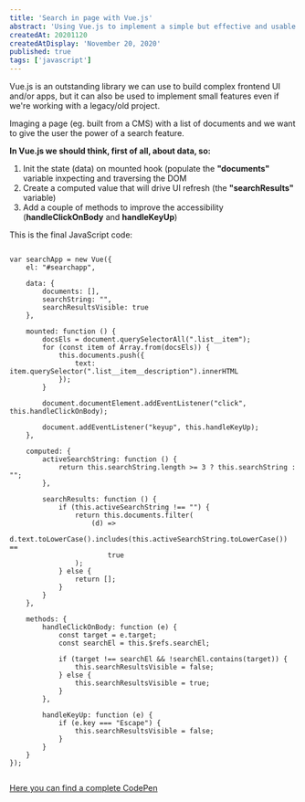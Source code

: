 ```yaml
---
title: 'Search in page with Vue.js'
abstract: 'Using Vue.js to implement a simple but effective and usable search in page.'
createdAt: 20201120
createdAtDisplay: 'November 20, 2020'
published: true
tags: ['javascript']
---
```

Vue.js is an outstanding library we can use to build complex frontend UI and/or apps, but it can also be used to implement small features even if we're working with a legacy/old project.

Imaging a page (eg. built from a CMS) with a list of documents and we want to give the user the power of a search feature.

**In Vue.js we should think, first of all, about data, so:**

1. Init the state (data) on mounted hook (populate the **"documents"** variable inxpecting and traversing the DOM
2. Create a computed value that will drive UI refresh (the **"searchResults"** variable)
3. Add a couple of methods to improve the accessibility (**handleClickOnBody** and **handleKeyUp**)

This is the final JavaScript code:
<pre><code class="js">
var searchApp = new Vue({
	el: "#searchapp",

	data: {
		documents: [],
		searchString: "",
		searchResultsVisible: true
	},

	mounted: function () {
		docsEls = document.querySelectorAll(".list__item");
		for (const item of Array.from(docsEls)) {
			this.documents.push({
				text: item.querySelector(".list__item__description").innerHTML
			});
		}

		document.documentElement.addEventListener("click", this.handleClickOnBody);

		document.addEventListener("keyup", this.handleKeyUp);
	},

	computed: {
		activeSearchString: function () {
			return this.searchString.length >= 3 ? this.searchString : "";
		},

		searchResults: function () {
			if (this.activeSearchString !== "") {
				return this.documents.filter(
					(d) =>
						d.text.toLowerCase().includes(this.activeSearchString.toLowerCase()) ==
						true
				);
			} else {
				return [];
			}
		}
	},

	methods: {
		handleClickOnBody: function (e) {
			const target = e.target;
			const searchEl = this.$refs.searchEl;

			if (target !== searchEl && !searchEl.contains(target)) {
				this.searchResultsVisible = false;
			} else {
				this.searchResultsVisible = true;
			}
		},

		handleKeyUp: function (e) {
			if (e.key === "Escape") {
				this.searchResultsVisible = false;
			}
		}
	}
});

</code></pre>

<a class="link--styled" href="https://codepen.io/aberry/pen/XWKvWBL" target="_blank">Here you can find a complete CodePen</a>
